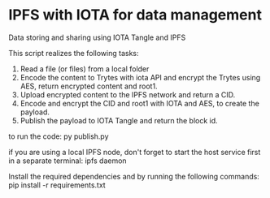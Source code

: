 # IPFS with IOTA for data management

Data storing and sharing using IOTA Tangle and IPFS

This script realizes the following tasks:
1) Read a file (or files) from a local folder
2) Encode the content to Trytes with iota API and encrypt the Trytes using AES, return encrypted content and root1.
3) Upload encrypted content to the IPFS network and return a CID.
4) Encode and encrypt the CID and root1 with IOTA and AES, to create the payload.
5) Publish the payload to IOTA Tangle and return the block id.

to run the code: py publish.py

if you are using a local IPFS node, don't forget to start the host service first in a separate terminal: ipfs daemon 

Install the required dependencies and  by running the following commands:
pip install -r requirements.txt